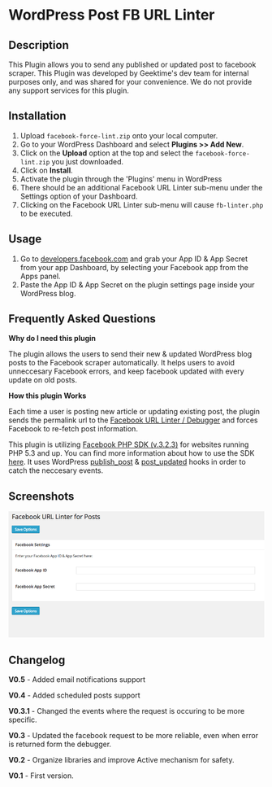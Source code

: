 WordPress Post FB URL Linter
============================

<h2>Description</h2>

This Plugin allows you to send any published or updated post to facebook scraper. This Plugin was developed by Geektime's dev team for internal purposes only, and was shared for your convenience. We do not provide any support services for this plugin.

<h2>Installation</h2>

1. Upload `facebook-force-lint.zip` onto your local computer.
2. Go to your WordPress Dashboard and select <strong>Plugins >> Add New</strong>.
3. Click on the <strong>Upload</strong> option at the top and select the `facebook-force-lint.zip` you just downloaded.
4. Click on <strong>Install</strong>.
5. Activate the plugin through the 'Plugins' menu in WordPress
6. There should be an additional Facebook URL Linter sub-menu under the Settings option of your Dashboard.
7. Clicking on the Facebook URL Linter sub-menu will cause `fb-linter.php` to be executed. 

<h2>Usage</h2>

1. Go to <a href="http://developers.facebook.com/">developers.facebook.com</a> and grab your App ID & App Secret from your app Dashboard, by selecting your Facebook app from the Apps panel.
2. Paste the App ID & App Secret on the plugin settings page inside your WordPress blog.

<h2>Frequently Asked Questions</h2>

<strong>Why do I need this plugin</strong>

The plugin allows the users to send their new & updated WordPress blog posts to the Facebook scraper automatically.
It helps users to avoid unneccesary Facebook errors, and keep facebook updated with every update on old posts.

<strong>How this plugin Works</strong>

Each time a user is posting new article or updating existing post, the plugin sends the permalink url to the <a href="https://developers.facebook.com/tools/debug/">Facebook URL Linter / Debugger</a> and forces Facebook to re-fetch post information.

This plugin is utilizing <a href="https://github.com/facebookarchive/facebook-php-sdk">Facebook PHP SDK (v.3.2.3)</a> for websites running PHP 5.3 and up. You can find more information about how to use the SDK <a href="https://developers.facebook.com/docs/php/gettingstarted/4.0.0">here</a>.
It uses WordPress <a href="http://codex.wordpress.org/Plugin_API/Action_Reference/publish_post">publish_post</a> & <a href="http://codex.wordpress.org/Plugin_API/Action_Reference/post_updated">post_updated</a> hooks in order to catch the neccesary events.

<h2>Screenshots</h2>

<img src="facebook-url-linter-screenshot.png" />

<h2>Changelog</h2>

<strong>V0.5</strong> - Added email notifications support

<strong>V0.4</strong> - Added scheduled posts support

<strong>V0.3.1</strong> - Changed the events where the request is occuring to be more specific.

<strong>V0.3</strong> - Updated the facebook request to be more reliable, even when error is returned form the debugger.

<strong>V0.2</strong> - Organize libraries and improve Active mechanism for safety.

<strong>V0.1</strong> - First version.


